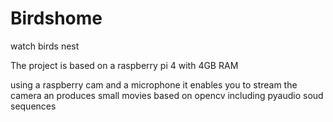 # Birdshome
watch birds nest

The project is based on a raspberry pi 4 with 4GB RAM

using a raspberry cam and a microphone it enables you to stream the camera an produces small movies based on opencv including pyaudio soud sequences 

